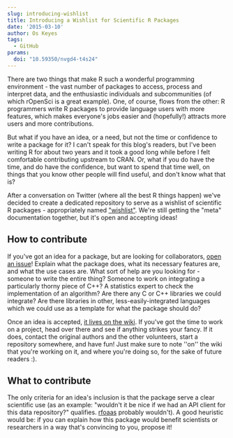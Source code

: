 ```yaml
---
slug: introducing-wishlist
title: Introducing a Wishlist for Scientific R Packages
date: '2015-03-10'
author: Os Keyes
tags:
  - GitHub
params:
  doi: "10.59350/nvgd4-t4s24"
---
```


There are two things that make R such a wonderful programming environment - the vast number of packages to access, process and interpret
data, and the enthusiastic individuals and subcommunities (of which rOpenSci is a great example). One, of course, flows from the other:
R programmers write R packages to provide language users with more features, which makes everyone's jobs easier and (hopefully!)
attracts more users and more contributions.

But what if you have an idea, or a need, but not the time or confidence to write a package for it? I can't speak for this blog's
readers, but I've been writing R for about two years and it took a good long while before I felt comfortable contributing upstream
to CRAN. Or, what if you do have the time, and do have the confidence, but want to spend that time well, on things that you know
other people will find useful, and don't know what that is?

After a conversation on Twitter (where all the best R things happen) we've decided to create a dedicated repository to serve as
a wishlist of scientific R packages - appropriately named ["wishlist"](https://github.com/ropensci/wishlist). We're still getting the
"meta" documentation together, but it's open and accepting ideas!

## How to contribute
If you've got an idea for a package, but are looking for collaborators, [open an issue](https://github.com/ropensci/wishlist/issues)! Explain what the package does, what its necessary features are, and what the use cases are. What sort of help are you looking for - someone to write the entire thing? Someone to work on integrating a particularly thorny piece of C++? A statistics expert to check the
implementation of an algorithm? Are there any C or C++ libraries we could integrate? Are there libraries in other, less-easily-integrated
languages which we could use as a template for what the package should do?

Once an idea is accepted, [it lives on the wiki](https://github.com/ropensci/wishlist/wiki). If you've got the time to work on a project,
head over there and see if anything strikes your fancy. If it does, contact the original authors and the other volunteers, start a
repository somewhere, and have fun! Just make sure to note ''on'' the wiki that you're working on it, and where you're doing so,
for the sake of future readers :).

## What to contribute
The only criteria for an idea's inclusion is that the package serve a clear scientific use (as an example:
"wouldn't it be nice if we had an API client for this data repository?" qualifies. [rfoaas](https://cran.r-project.org/web/packages/rfoaas/index.html) probably wouldn't). A good heuristic would be: if you can explain how this package would benefit scientists or
researchers in a way that's convincing to you, propose it!
